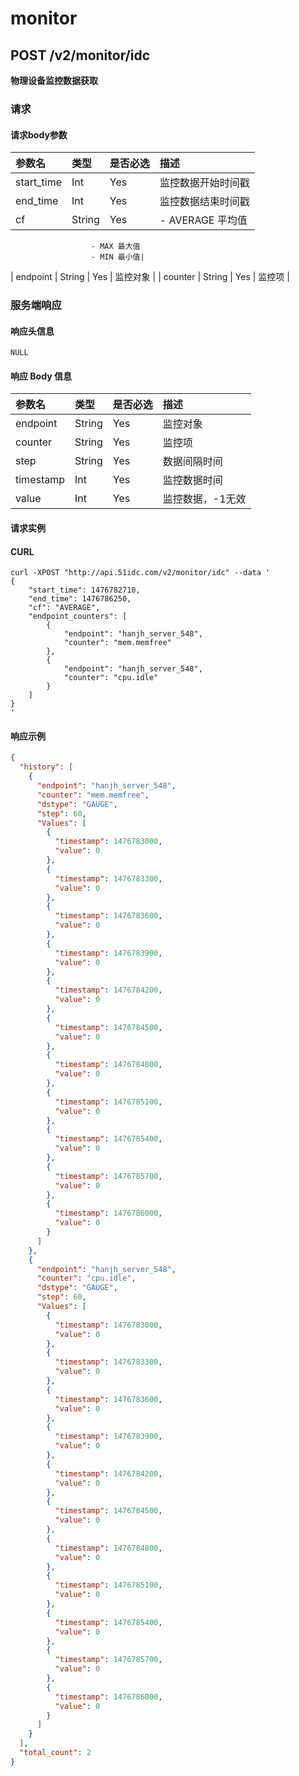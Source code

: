 # monitor

<!-- toc -->

## POST /v2/monitor/idc

**物理设备监控数据获取**

### 请求

#### 请求body参数

|参数名 | 类型 | 是否必选 | 描述 |
| :-- | :-- | :-- | :-- |
| start_time | Int | Yes | 监控数据开始时间戳 |
| end_time | Int | Yes | 监控数据结束时间戳 |
| cf | String | Yes | - AVERAGE 平均值
                      - MAX 最大值
                      - MIN 最小值|
| endpoint | String | Yes | 监控对象 |
| counter | String | Yes | 监控项 |

### 服务端响应

#### 响应头信息

`NULL`

#### 响应 Body 信息

|参数名 | 类型 | 是否必选 | 描述 |
| :-- | :-- | :-- | :-- |
| endpoint | String | Yes | 监控对象 |
| counter | String | Yes | 监控项 |
| step | String | Yes | 数据间隔时间 |
| timestamp | Int | Yes | 监控数据时间 |
| value | Int | Yes | 监控数据，-1无效 |

#### 请求实例

#### CURL
```shell
curl -XPOST "http://api.51idc.com/v2/monitor/idc" --data '
{
    "start_time": 1476782710,
    "end_time": 1476786250,
    "cf": "AVERAGE",
    "endpoint_counters": [
        {
            "endpoint": "hanjh_server_548",
            "counter": "mem.memfree"
        }, 
        { 
            "endpoint": "hanjh_server_548",
            "counter": "cpu.idle"
        }
    ]
}
'  
```

#### 响应示例

```json
{
  "history": [
    {
      "endpoint": "hanjh_server_548",
      "counter": "mem.memfree",
      "dstype": "GAUGE",
      "step": 60,
      "Values": [
        {
          "timestamp": 1476783000,
          "value": 0
        },
        {
          "timestamp": 1476783300,
          "value": 0
        },
        {
          "timestamp": 1476783600,
          "value": 0
        },
        {
          "timestamp": 1476783900,
          "value": 0
        },
        {
          "timestamp": 1476784200,
          "value": 0
        },
        {
          "timestamp": 1476784500,
          "value": 0
        },
        {
          "timestamp": 1476784800,
          "value": 0
        },
        {
          "timestamp": 1476785100,
          "value": 0
        },
        {
          "timestamp": 1476785400,
          "value": 0
        },
        {
          "timestamp": 1476785700,
          "value": 0
        },
        {
          "timestamp": 1476786000,
          "value": 0
        }
      ]
    },
    {
      "endpoint": "hanjh_server_548",
      "counter": "cpu.idle",
      "dstype": "GAUGE",
      "step": 60,
      "Values": [
        {
          "timestamp": 1476783000,
          "value": 0
        },
        {
          "timestamp": 1476783300,
          "value": 0
        },
        {
          "timestamp": 1476783600,
          "value": 0
        },
        {
          "timestamp": 1476783900,
          "value": 0
        },
        {
          "timestamp": 1476784200,
          "value": 0
        },
        {
          "timestamp": 1476784500,
          "value": 0
        },
        {
          "timestamp": 1476784800,
          "value": 0
        },
        {
          "timestamp": 1476785100,
          "value": 0
        },
        {
          "timestamp": 1476785400,
          "value": 0
        },
        {
          "timestamp": 1476785700,
          "value": 0
        },
        {
          "timestamp": 1476786000,
          "value": 0
        }
      ]
    }
  ],
  "total_count": 2
}
```
